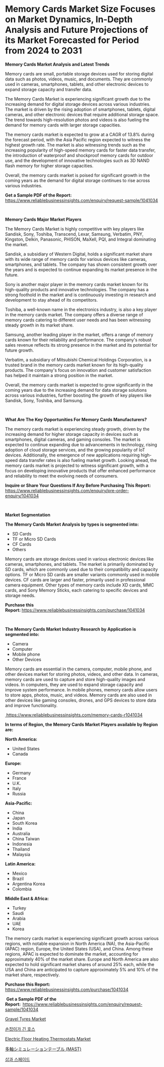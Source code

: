 <p><h1>Memory Cards Market Size Focuses on Market Dynamics, In-Depth Analysis and Future Projections of its Market Forecasted for Period from 2024 to 2031</h1></p><p><strong>Memory Cards Market Analysis and Latest Trends</strong></p>
<p><p>Memory cards are small, portable storage devices used for storing digital data such as photos, videos, music, and documents. They are commonly used in cameras, smartphones, tablets, and other electronic devices to expand storage capacity and transfer data.</p><p>The Memory Cards Market is experiencing significant growth due to the increasing demand for digital storage devices across various industries. The market is driven by the rising adoption of smartphones, tablets, digital cameras, and other electronic devices that require additional storage space. The trend towards high-resolution photos and videos is also fueling the demand for memory cards with larger storage capacities.</p><p>The memory cards market is expected to grow at a CAGR of 13.8% during the forecast period, with the Asia Pacific region expected to witness the highest growth rate. The market is also witnessing trends such as the increasing popularity of high-speed memory cards for faster data transfer, the introduction of waterproof and shockproof memory cards for outdoor use, and the development of innovative technologies such as 3D NAND flash memory for higher storage capacities.</p><p>Overall, the memory cards market is poised for significant growth in the coming years as the demand for digital storage continues to rise across various industries.</p></p>
<p><strong>Get a Sample PDF of the Report:&nbsp;</strong> <a href="https://www.reliablebusinessinsights.com/enquiry/request-sample/1041034">https://www.reliablebusinessinsights.com/enquiry/request-sample/1041034</a></p>
<p>&nbsp;</p>
<p><strong>Memory Cards Major Market Players</strong></p>
<p><p>The Memory Cards Market is highly competitive with key players like Sandisk, Sony, Toshiba, Transcend, Lexar, Samsung, Verbatim, PNY, Kingston, Delkin, Panasonic, PHISON, MaXell, PQI, and Integral dominating the market. </p><p>Sandisk, a subsidiary of Western Digital, holds a significant market share with its wide range of memory cards for various devices like cameras, smartphones, and tablets. The company has shown consistent growth over the years and is expected to continue expanding its market presence in the future.</p><p>Sony is another major player in the memory cards market known for its high-quality products and innovative technologies. The company has a strong foothold in the market and is continuously investing in research and development to stay ahead of its competitors.</p><p>Toshiba, a well-known name in the electronics industry, is also a key player in the memory cards market. The company offers a diverse range of memory cards catering to different user needs and has been witnessing steady growth in its market share.</p><p>Samsung, another leading player in the market, offers a range of memory cards known for their reliability and performance. The company's robust sales revenue reflects its strong presence in the market and its potential for future growth.</p><p>Verbatim, a subsidiary of Mitsubishi Chemical Holdings Corporation, is a trusted brand in the memory cards market known for its high-quality products. The company's focus on innovation and customer satisfaction has helped it maintain a strong position in the market.</p><p>Overall, the memory cards market is expected to grow significantly in the coming years due to the increasing demand for data storage solutions across various industries, further boosting the growth of key players like Sandisk, Sony, Toshiba, and Samsung.</p></p>
<p>&nbsp;</p>
<p><strong>What Are The Key Opportunities For Memory Cards Manufacturers?</strong></p>
<p><p>The memory cards market is experiencing steady growth, driven by the increasing demand for higher storage capacity in devices such as smartphones, digital cameras, and gaming consoles. The market is expected to continue expanding due to advancements in technology, rising adoption of cloud storage services, and the growing popularity of IoT devices. Additionally, the emergence of new applications requiring high-speed data transfer rates is also fueling market growth. Looking ahead, the memory cards market is projected to witness significant growth, with a focus on developing innovative products that offer enhanced performance and reliability to meet the evolving needs of consumers.</p></p>
<p><strong>Inquire or Share Your Questions If Any Before Purchasing This Report:</strong> <a href="https://www.reliablebusinessinsights.com/enquiry/pre-order-enquiry/1041034">https://www.reliablebusinessinsights.com/enquiry/pre-order-enquiry/1041034</a></p>
<p>&nbsp;</p>
<p><strong>Market Segmentation</strong></p>
<p><strong>The Memory Cards Market Analysis by types is segmented into:</strong></p>
<p><ul><li>SD Cards</li><li>TF or Micro SD Cards</li><li>CF Cards</li><li>Others</li></ul></p>
<p><p>Memory cards are storage devices used in various electronic devices like cameras, smartphones, and tablets. The market is primarily dominated by SD cards, which are commonly used due to their compatibility and capacity options. TF or Micro SD cards are smaller variants commonly used in mobile devices. CF cards are larger and faster, primarily used in professional camera equipment. Other types of memory cards include XD cards, MMC cards, and Sony Memory Sticks, each catering to specific devices and storage needs.</p></p>
<p><strong>Purchase this Report:&nbsp;</strong><a href="https://www.reliablebusinessinsights.com/purchase/1041034">https://www.reliablebusinessinsights.com/purchase/1041034</a></p>
<p>&nbsp;</p>
<p><strong>The Memory Cards Market Industry Research by Application is segmented into:</strong></p>
<p><ul><li>Camera</li><li>Computer</li><li>Mobile phone</li><li>Other Devices</li></ul></p>
<p><p>Memory cards are essential in the camera, computer, mobile phone, and other devices market for storing photos, videos, and other data. In cameras, memory cards are used to capture and store high-quality images and videos. In computers, they are used to expand storage capacity and improve system performance. In mobile phones, memory cards allow users to store apps, photos, music, and videos. Memory cards are also used in other devices like gaming consoles, drones, and GPS devices to store data and improve functionality.</p></p>
<p><a href="https://www.reliablebusinessinsights.com/memory-cards-r1041034">&nbsp;https://www.reliablebusinessinsights.com/memory-cards-r1041034</a></p>
<p><strong>In terms of Region, the Memory Cards Market Players available by Region are:</strong></p>
<p>
    <p> <strong> North America: </strong>
        <ul>
            <li>United States</li>
            <li>Canada</li>
        </ul>
        </p> 
    <p> <strong> Europe: </strong>
        <ul>
            <li>Germany</li>
            <li>France</li>
            <li>U.K.</li>
            <li>Italy</li>
            <li>Russia</li>
        </ul>
        </p> 
    <p> <strong> Asia-Pacific: </strong>
        <ul>
            <li>China</li>
            <li>Japan</li>
            <li>South Korea</li>
            <li>India</li>
            <li>Australia</li>
            <li>China Taiwan</li>
            <li>Indonesia</li>
            <li>Thailand</li>
            <li>Malaysia</li>
        </ul>
        </p> 
    <p> <strong> Latin America: </strong>
        <ul>
            <li>Mexico</li>
            <li>Brazil</li>
            <li>Argentina Korea</li>
            <li>Colombia</li>
        </ul>
        </p> 
    <p> <strong> Middle East & Africa: </strong>
        <ul>
            <li>Turkey</li>
            <li>Saudi</li>
            <li>Arabia</li>
            <li>UAE</li>
            <li>Korea</li>
        </ul>
    </p>
    </p>
<p><p>The memory cards market is experiencing significant growth across various regions, with notable expansion in North America (NA), the Asia-Pacific (APAC) region, Europe, the United States (USA), and China. Among these regions, APAC is expected to dominate the market, accounting for approximately 40% of the market share. Europe and North America are also expected to hold significant market shares of around 25% each, while the USA and China are anticipated to capture approximately 5% and 10% of the market share, respectively.</p></p>
<p><strong>Purchase this Report: </strong><a href="https://www.reliablebusinessinsights.com/purchase/1041034">https://www.reliablebusinessinsights.com/purchase/1041034</a></p>
<p>&nbsp;<strong>Get a Sample PDF of the Report:&nbsp;&nbsp;</strong><a href="https://www.reliablebusinessinsights.com/enquiry/request-sample/1041034">https://www.reliablebusinessinsights.com/enquiry/request-sample/1041034</a></p>
<p><strong></strong></p>
<p><p><a href="https://github.com/maesanjaya8/Market-Research-Report-List-1/blob/main/gravel-tyres-market.md">Gravel Tyres Market</a></p><p><a href="https://github.com/vsoq0zknh59/Market-Research-Report-List-2/blob/main/9273260154900.md">손잡이가 긴 호스</a></p><p><a href="https://github.com/sowravmitra0/Market-Research-Report-List-1/blob/main/electric-floor-heating-thermostats-market.md">Electric Floor Heating Thermostats Market</a></p><p><a href="https://github.com/BrionnaBoyle/Market-Research-Report-List-1/blob/main/8055727146219.md">多軸シミュレーションテーブル (MAST)</a></p><p><a href="https://github.com/jntpkh496620/Market-Research-Report-List-2/blob/main/4942938154899.md">삽과 스페이드</a></p></p>